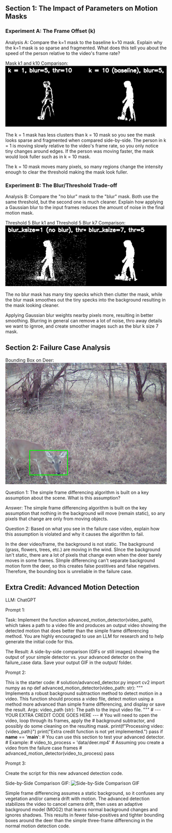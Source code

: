 ## Section 1: The Impact of Parameters on Motion Masks

### Experiment A: The Frame Offset (k)

Analysis A: Compare the k=1 mask to the baseline k=10 mask. Explain why the k=1 mask is so sparse and fragmented. What does this tell you about the speed of the person relative to the video's frame rate?

Mask k1 and k10 Comparison:
![Mask k1 and k10 Comparison](outputs/expA_side_by_side.png)

The k = 1 mask has less clusters than k = 10 mask so you see the mask looks sparse and fragmented when compared side-by-side. The person in k = 1 is moving slowly relative to the video's frame rate, so you only notice tiny changes around edges. If the person was moving faster, the mask would look fuller such as in k = 10 mask.

The k = 10 mask moves many pixels, so many regions change the intensity enough to clear the threshold making the mask look fuller.

### Experiment B: The Blur/Threshold Trade-off

Analysis B: Compare the "no blur" mask to the "blur" mask. Both use the same threshold, but the second one is much cleaner. Explain how applying a Gaussian blur to the input frames reduces the amount of noise in the final motion mask.

Threshold 5 Blur k1 and Threshold 5 Blur k7 Comparison:
![Blur k1 and blur k7 Comparison](outputs/expB_side_by_side.png)

The no blur mask has many tiny specks which then clutter the mask, while the blur mask smoothes out the tiny specks into the background resulting in the mask looking cleaner.

Applying Gaussian blur weights nearby pixels more, resulting in better smoothing. Blurring in general can remove a lot of noise, thro away details we want to ignroe, and create smoother images such as the blur k size 7 mask.

## Section 2: Failure Case Analysis

Bounding Box on Deer:
![Deer Bounding Box](outputs/deer_bbox_on_frame.png)

Question 1: The simple frame differencing algorithm is built on a key assumption about the scene. What is this assumption?

Answer: The simple frame differencing algorithm is built on the key assumption that nothing in the background will move (remain static), so any pixels that change are only from moving objects.

Question 2: Based on what you see in the failure case video, explain how this assumption is violated and why it causes the algorithm to fail.

In the deer video/frame, the background is not static. The background (grass, flowers, trees, etc.) are moving in the wind. SInce the background isn't static, there are a lot of pixels that change even when the deer barely moves in some frames. SImple differencing can't separate background motion form the deer, so this creates false postitives and false negatives. Therefore, the bounding box is unreliable in the failure case.

## Extra Credit: Advanced Motion Detection

LLM: ChatGPT

Prompt 1:

Task: Implement the function advanced_motion_detector(video_path), which takes a path to a video file and produces an output video showing the detected motion that does better than the simple frame differencing method. You are highly encouraged to use an LLM for research and to help generate the initial code for this.

The Result: A side-by-side comparison (GIFs or still images) showing the output of your simple detector vs. your advanced detector on the failure_case data. Save your output GIF in the output/ folder.

Prompt 2:

This is the starter code: # solution/advanced_detector.py import cv2 import numpy as np def advanced_motion_detector(video_path: str): """ Implements a robust background subtraction method to detect motion in a video. This function should process a video file, detect motion using a method more advanced than simple frame differencing, and display or save the result. Args: video_path (str): The path to the input video file. """ # --- YOUR EXTRA CREDIT CODE GOES HERE --- # You will need to open the video, loop through its frames, apply the # background subtractor, and possibly do some cleaning on the resulting mask. print(f"Processing video: {video_path}") print("Extra credit function is not yet implemented.") pass if **name** == '**main**': # You can use this section to test your advanced detector. # Example: # video_to_process = 'data/deer.mp4' # Assuming you create a video from the failure case frames # advanced_motion_detector(video_to_process) pass

Prompt 3:

Create the script for this new advanced detection code.

Side-by-Side Comparison GIF:
![Side-by-Side Comparison GIF](outputs/extra_side_by_side.gif)

Simple frame differencing assumes a static background, so it confuses any vegetation and/or camera drift with motion. The advanced detection stabilizes the video to cancel camera drift, then uses an adaptive background model (MOG2) that learns normal background changes and ignores shadows. This results in fewer false-positives and tighter bounding boxes around the deer than the simple three-frame differencing in the normal motion detection code.
